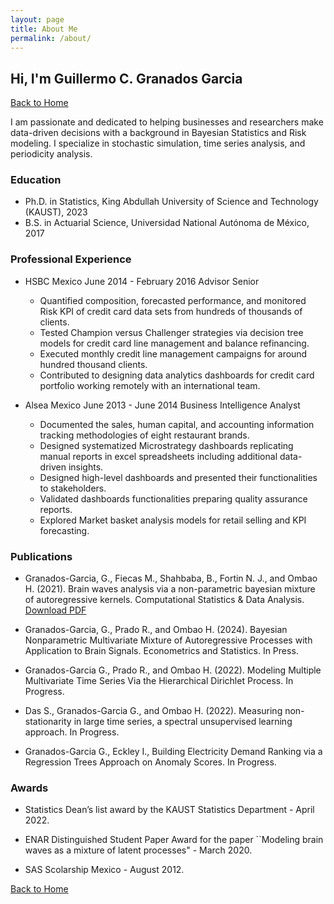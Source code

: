 ```yaml
---
layout: page
title: About Me
permalink: /about/
---
```


## Hi, I'm Guillermo C. Granados Garcia

[Back to Home](/guillermogranados.github.io/)

I am passionate and dedicated to helping businesses and researchers make data-driven decisions with a background in Bayesian Statistics and Risk modeling. I specialize in stochastic simulation, time series analysis, and periodicity analysis.

### Education

- Ph.D. in Statistics, King Abdullah University of Science and Technology (KAUST), 2023
- B.S. in Actuarial Science, Universidad National Autónoma de México, 2017

### Professional Experience

- HSBC Mexico  June 2014 - February 2016
Advisor Senior
  - Quantified composition, forecasted performance, and monitored Risk KPI of credit card data sets from hundreds of thousands of clients.
  - Tested Champion versus Challenger strategies via decision tree models for credit card line management and balance refinancing.
  - Executed monthly credit line management campaigns for around hundred thousand clients.
  - Contributed to designing data analytics dashboards for credit card portfolio working remotely with an international team.
  
- Alsea Mexico   June 2013 - June 2014 
Business Intelligence Analyst
  - Documented the sales, human capital, and accounting information tracking methodologies of eight restaurant brands.
  - Designed systematized Microstrategy dashboards replicating manual reports in excel spreadsheets including additional data-driven insights.
  - Designed high-level dashboards and presented their functionalities to stakeholders.
  - Validated dashboards functionalities preparing quality assurance reports.
  - Explored Market basket analysis models for retail selling and KPI forecasting.

### Publications

- Granados-Garcia, G., Fiecas M., Shahbaba, B.,  Fortin N. J., and  Ombao H. (2021). Brain waves analysis via a non-parametric bayesian mixture of autoregressive kernels. Computational Statistics \& Data Analysis. [Download PDF](https://www.dropbox.com/s/8wd7dq08br4tk41/BMARD_GranadosGarcia_2021.pdf?dl=0)

- Granados-Garcia, G., Prado R., and Ombao H. (2024). Bayesian Nonparametric Multivariate Mixture of Autoregressive Processes with Application to Brain Signals. Econometrics and Statistics. In Press. 

- Granados-Garcia G., Prado R., and Ombao H. (2022). Modeling Multiple Multivariate Time Series Via the Hierarchical Dirichlet Process. In Progress. 

- Das S., Granados-Garcia G., and Ombao H. (2022). Measuring non-stationarity in large time series, a spectral unsupervised learning approach. In Progress.

- Granados-Garcia G., Eckley I., Building Electricity Demand Ranking via a Regression Trees Approach on Anomaly Scores. In Progress.

### Awards

- Statistics Dean’s list award by the KAUST Statistics Department - April 2022.
  
- ENAR Distinguished Student Paper Award for the paper ``Modeling brain waves as a mixture of latent processes" - March 2020.

- SAS Scolarship Mexico - August 2012.

[Back to Home](/guillermogranados.github.io/)

